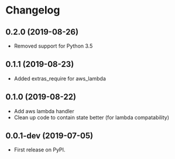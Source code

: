 # Changelog

## 0.2.0 (2019-08-26)

* Removed support for Python 3.5

## 0.1.1 (2019-08-23)

  * Added extras_require for aws_lambda

## 0.1.0 (2019-08-22)

  * Add aws lambda handler
  * Clean up code to contain state better (for lambda compatability)

## 0.0.1-dev (2019-07-05)

  * First release on PyPI.
